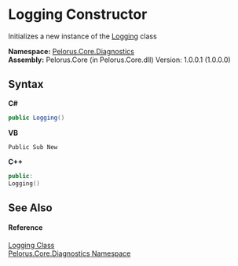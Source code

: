 # Logging Constructor 
 

Initializes a new instance of the <a href="4F40DA64">Logging</a> class

**Namespace:**&nbsp;<a href="9C794B0B">Pelorus.Core.Diagnostics</a><br />**Assembly:**&nbsp;Pelorus.Core (in Pelorus.Core.dll) Version: 1.0.0.1 (1.0.0.0)

## Syntax

**C#**<br />
``` C#
public Logging()
```

**VB**<br />
``` VB
Public Sub New
```

**C++**<br />
``` C++
public:
Logging()
```


## See Also


#### Reference
<a href="4F40DA64">Logging Class</a><br /><a href="9C794B0B">Pelorus.Core.Diagnostics Namespace</a><br />